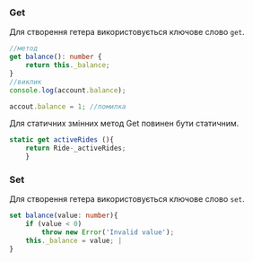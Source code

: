 ### Get
Для створення гетера використовується ключове слово `get`.
```typeScript
//метод
get balance(): number {
	return this._balance;
}
//виклик
console.log(account.balance);

accout.balance = 1; //помилка
```

Для статичних змінних метод Get повинен бути статичним.
```typeScript
static get activeRides (){
	return Ride-_activeRides;
	}
```

### Set
Для створення гетера використовується ключове слово `set`.
```typeScript
set balance(value: number){
	if (value < 0)
		throw new Error('Invalid value');
	this._balance = value; |
}
```
